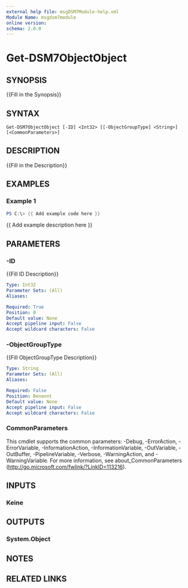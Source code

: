 ```yaml
---
external help file: msgDSM7Module-help.xml
Module Name: msgdsm7module
online version:
schema: 2.0.0
---
```


# Get-DSM7ObjectObject

## SYNOPSIS
{{Fill in the Synopsis}}

## SYNTAX

```
Get-DSM7ObjectObject [-ID] <Int32> [[-ObjectGroupType] <String>] [<CommonParameters>]
```

## DESCRIPTION
{{Fill in the Description}}

## EXAMPLES

### Example 1
```powershell
PS C:\> {{ Add example code here }}
```

{{ Add example description here }}

## PARAMETERS

### -ID
{{Fill ID Description}}

```yaml
Type: Int32
Parameter Sets: (All)
Aliases:

Required: True
Position: 0
Default value: None
Accept pipeline input: False
Accept wildcard characters: False
```

### -ObjectGroupType
{{Fill ObjectGroupType Description}}

```yaml
Type: String
Parameter Sets: (All)
Aliases:

Required: False
Position: Benannt
Default value: None
Accept pipeline input: False
Accept wildcard characters: False
```

### CommonParameters
This cmdlet supports the common parameters: -Debug, -ErrorAction, -ErrorVariable, -InformationAction, -InformationVariable, -OutVariable, -OutBuffer, -PipelineVariable, -Verbose, -WarningAction, and -WarningVariable.
For more information, see about_CommonParameters (http://go.microsoft.com/fwlink/?LinkID=113216).

## INPUTS

### Keine


## OUTPUTS

### System.Object

## NOTES

## RELATED LINKS
